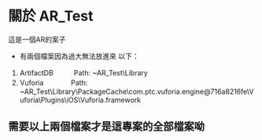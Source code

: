 # 關於 AR_Test
這是一個AR的案子

* 有兩個檔案因為過大無法放進來 以下：
 1. ArtifactDB　　　Path: ~AR_Test\Library
 2. Vuforia　　　　Path: ~AR_Test\Library\PackageCache\com.ptc.vuforia.engine@716a8216fe\Vuforia\Plugins\iOS\Vuforia.framework

## 需要以上兩個檔案才是這專案的全部檔案呦
